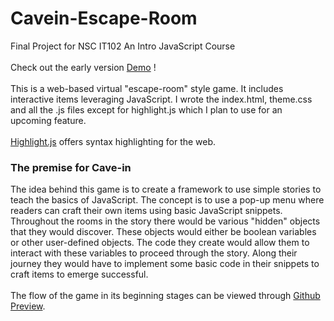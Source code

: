 # Cavein-Escape-Room
Final Project for NSC IT102 An Intro JavaScript Course <br></br>
 Check out the early version [Demo](https://htmlpreview.github.io/?https://github.com/theGaryLarson/Cavein-Escape-Room/blob/main/index.html) !
<br></br>
This is a web-based virtual "escape-room" style game. It includes interactive items leveraging JavaScript. I wrote the index.html, theme.css and all the .js files  except for highlight.js which I plan to use for an upcoming feature.
<br></br>
[Highlight.js](https://highlightjs.org/) offers syntax highlighting for the web.
   
### The premise for Cave-in
The idea behind this game is to create a framework to use simple stories to teach the basics of JavaScript. The concept is to use a pop-up menu where readers can craft their own items using basic JavaScript snippets. Throughout the rooms in the story there would be various "hidden" objects that they would discover. These objects would either be boolean variables or other user-defined objects. The code they create would allow them to interact with these variables to proceed through the story. Along their journey they would have to implement some basic code in their snippets to craft items to emerge successful. 
<br></br>
The flow of the game in its beginning stages can be viewed through [Github Preview](https://htmlpreview.github.io/?https://github.com/theGaryLarson/Cavein-Escape-Room/blob/main/index.html).
